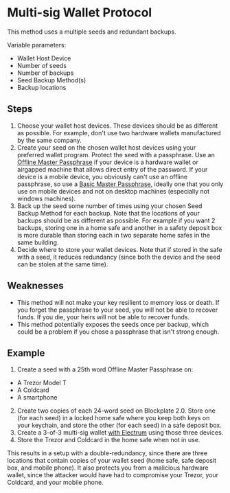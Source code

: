 # Multi-sig Wallet Protocol

This method uses a multiple seeds and redundant backups.

Variable parameters:

* Wallet Host Device
* Number of seeds
* Number of backups
* Seed Backup Method(s)
* Backup locations

## Steps


1. Choose your wallet host devices. These devices should be as different as possible. For example, don't use two hardware wallets manufactured by the same company.
2. Create your seed on the chosen wallet host devices using your preferred wallet program. Protect the seed with a passphrase. Use an [Offline Master Passphrase](../passphraseMethods/Offline-Master-Passphrase.md) if your device is a hardware wallet or airgapped machine that allows direct entry of the password. If your device is a mobile device, you obviously can't use an offline passphrase, so use a [Basic Master Passphrase](../passphraseMethods/Basic-Master-Passphrase.md), ideally one that you only use on mobile devices and not on desktop machines (especially not windows machines).
3. Back up the seed some number of times using your chosen Seed Backup Method for each backup. Note that the locations of your backups should be as different as possible. For example if you want 2 backups, storing one in a home safe and another in a safety deposit box is more durable than storing each in two separate home safes in the same building.
4. Decide where to store your wallet devices. Note that if stored in the safe with a seed, it reduces redundancy (since both the device and the seed can be stolen at the same time).

## Weaknesses

* This method will not make your key resilient to memory loss or death. If you forget the passphrase to your seed, you will not be able to recover funds. If you die, your heirs will not be able to recover funds.
* This method potentially exposes the seeds once per backup, which could be a problem if you chose a passphrase that isn't strong enough.

## Example

1. Create a seed with a 25th word Offline Master Passphrase on:
  * A Trezor Model T
  * A Coldcard
  * A smartphone
2. Create two copies of each 24-word seed on Blockplate 2.0. Store one (for each seed) in a locked home safe where you keep both keys on your keychain, and store the other (for each seed) in a safe deposit box.
3. Create a 3-of-3 multi-sig wallet [with Electrum](https://bitcoinelectrum.com/creating-a-multisig-wallet/) using those three devices.
4. Store the Trezor and Coldcard in the home safe when not in use.

This results in a setup with a double-redundancy, since there are three locations that contain copies of your wallet seed (home safe, safe deposit box, and mobile phone). It also protects you from a malicious hardware wallet, since the attacker would have had to compromise your Trezor, your Coldcard, and your mobile phone.


